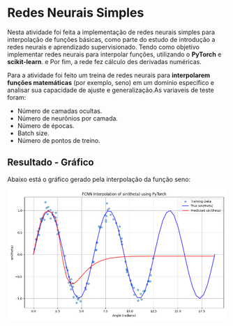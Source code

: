 # Redes Neurais Simples

Nesta atividade foi feita a implementação de redes neurais simples para interpolação de funções básicas, como parte do estudo de introdução a redes neurais e aprendizado supervisionado. Tendo como objetivo implementar redes neurais para interpolar funções, utilizando o  **PyTorch** e  **scikit-learn**. e Por fim, a rede fez cálculo des derivadas numéricas.

 Para a atividade  foi feito um treina de redes neurais para **interpolarem funções matemáticas** (por exemplo, seno) em um domínio específico e analisar sua capacidade de ajuste e generalização.As variaveis de teste foram:
  - Número de camadas ocultas.
  - Número de neurônios por camada.
  - Número de épocas.
  - Batch size.
  - Número de pontos de treino.
  ## Resultado - Gráfico

Abaixo está o gráfico gerado pela interpolação da função seno:
  
  ![Gráfico da interpolação do seno](grafico_seno.png)

